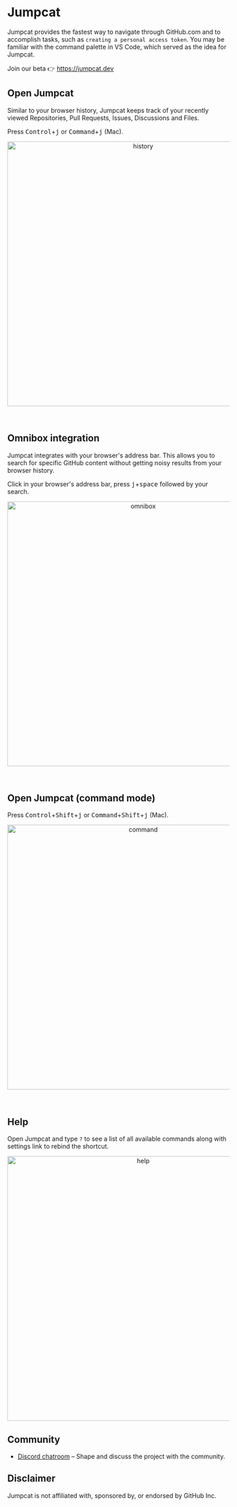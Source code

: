 # Jumpcat

Jumpcat provides the fastest way to navigate through GitHub.com and to accomplish tasks, such as `creating a personal access token`. You may be familiar with the command palette in VS Code, which served as the idea for Jumpcat.

Join our beta 👉 https://jumpcat.dev

## Open Jumpcat

Similar to your browser history, Jumpcat keeps track of your recently viewed Repositories, Pull Requests, Issues, Discussions and Files. 

Press <kbd>Control</kbd>+<kbd>j</kbd> or <kbd>Command</kbd>+<kbd>j</kbd> (Mac).

<p align="center">
<img src="https://user-images.githubusercontent.com/1393946/138471368-f3a56769-9604-4f47-8abc-deed789de8aa.png" alt="history" width="600" />
</p>
<br/>

## Omnibox integration

Jumpcat integrates with your browser's address bar. This allows you to search for specific GitHub content without getting noisy results from your browser history.

Click in your browser's address bar, press <kbd>j</kbd>+<kbd>space</kbd> followed by your search.

<p align="center">
<img src="https://user-images.githubusercontent.com/1393946/138471362-3e8d6a1b-244e-46d0-a8a4-5d76961b9828.png" alt="omnibox" width="600" />
</p>
<br/>

## Open Jumpcat (command mode)

Press <kbd>Control</kbd>+<kbd>Shift</kbd>+<kbd>j</kbd> or <kbd>Command</kbd>+<kbd>Shift</kbd>+<kbd>j</kbd> (Mac).

<p align="center">
<img src="https://user-images.githubusercontent.com/1393946/138471364-6fe6bc3b-1ae1-4637-b84d-610fa79e301f.png" alt="command" width="600" />
</p>
<br/>

## Help

Open Jumpcat and type `?` to see a list of all available commands along with settings link to rebind the shortcut. 

<p align="center">
<img src="https://user-images.githubusercontent.com/1393946/138471352-c318d6fd-5a55-4238-8554-37ba5e9e60a4.png" alt="help" width="600" />
</p>

## Community

- [Discord chatroom](https://discord.gg/hhnPZDqT3h) – Shape and discuss the project with the community.

## Disclaimer

Jumpcat is not affiliated with, sponsored by, or endorsed by GitHub Inc.
